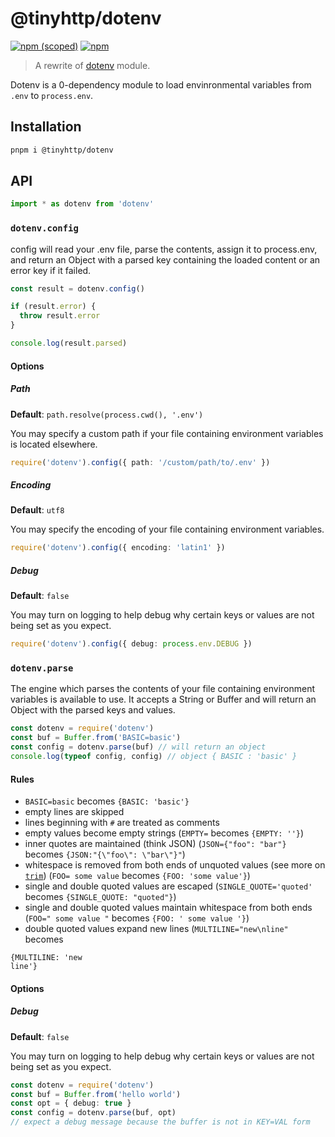 # @tinyhttp/dotenv

[![npm (scoped)](https://img.shields.io/npm/v/@tinyhttp/dotenv?style=flat-square)](https://npmjs.com/package/@tinyhttp/dotenv) [![npm](https://img.shields.io/npm/dt/@tinyhttp/dotenv?style=flat-square)](https://npmjs.com/package/@tinyhttp/dotenv)

> A rewrite of [dotenv](https://github.com/motdotla/dotenv) module.

Dotenv is a 0-dependency module to load envinronmental variables from `.env` to `process.env`.

## Installation

```sh
pnpm i @tinyhttp/dotenv
```

## API

```ts
import * as dotenv from 'dotenv'
```

### `dotenv.config`

config will read your .env file, parse the contents, assign it to process.env, and return an Object with a parsed key containing the loaded content or an error key if it failed.

```ts
const result = dotenv.config()

if (result.error) {
  throw result.error
}

console.log(result.parsed)
```

#### Options

##### Path

**Default**: `path.resolve(process.cwd(), '.env')`

You may specify a custom path if your file containing environment variables is located elsewhere.

```ts
require('dotenv').config({ path: '/custom/path/to/.env' })
```

##### Encoding

**Default**: `utf8`

You may specify the encoding of your file containing environment variables.

```ts
require('dotenv').config({ encoding: 'latin1' })
```

##### Debug

**Default**: `false`

You may turn on logging to help debug why certain keys or values are not being set as you expect.

```ts
require('dotenv').config({ debug: process.env.DEBUG })
```

### `dotenv.parse`

The engine which parses the contents of your file containing environment variables is available to use. It accepts a String or Buffer and will return an Object with the parsed keys and values.

```ts
const dotenv = require('dotenv')
const buf = Buffer.from('BASIC=basic')
const config = dotenv.parse(buf) // will return an object
console.log(typeof config, config) // object { BASIC : 'basic' }
```

#### Rules

- `BASIC=basic` becomes `{BASIC: 'basic'}`
- empty lines are skipped
- lines beginning with `#` are treated as comments
- empty values become empty strings (`EMPTY=` becomes `{EMPTY: ''}`)
- inner quotes are maintained (think JSON) (`JSON={"foo": "bar"}` becomes `{JSON:"{\"foo\": \"bar\"}"`)
- whitespace is removed from both ends of unquoted values (see more on [`trim`](https://developer.mozilla.org/en-US/docs/Web/JavaScript/Reference/Global_Objects/String/Trim)) (`FOO= some value` becomes `{FOO: 'some value'}`)
- single and double quoted values are escaped (`SINGLE_QUOTE='quoted'` becomes `{SINGLE_QUOTE: "quoted"}`)
- single and double quoted values maintain whitespace from both ends (`FOO=" some value "` becomes `{FOO: ' some value '}`)
- double quoted values expand new lines (`MULTILINE="new\nline"` becomes

```
{MULTILINE: 'new
line'}
```

#### Options

##### Debug

**Default**: `false`

You may turn on logging to help debug why certain keys or values are not being set as you expect.

```ts
const dotenv = require('dotenv')
const buf = Buffer.from('hello world')
const opt = { debug: true }
const config = dotenv.parse(buf, opt)
// expect a debug message because the buffer is not in KEY=VAL form
```
